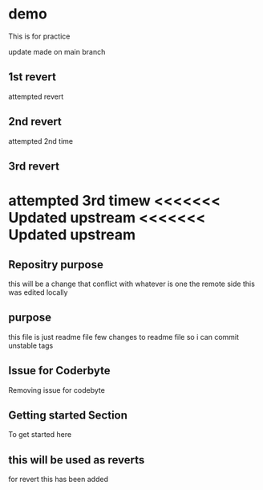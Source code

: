 # demo
This is for practice

update made on main branch

## 1st revert
attempted revert

## 2nd revert
attempted 2nd time

## 3rd revert
attempted 3rd timew
<<<<<<< Updated upstream
<<<<<<< Updated upstream
=======

## Repositry purpose
this will be a change that conflict 
with whatever is one the remote side
this was edited locally

## purpose
this file is just readme file
few changes to readme file so i can commit unstable tags


## Issue for Coderbyte
Removing issue for codebyte

## Getting started Section
To get started here

## this will be used as reverts
for revert this has been added


